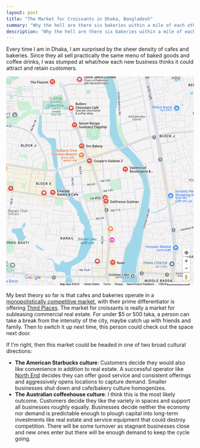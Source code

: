 ```yaml
---
layout: post
title: "The Market for Croissants in Dhaka, Bangladesh"
summary: "Why the hell are there six bakeries within a mile of each other?"
description: "Why the hell are there six bakeries within a mile of each other?"
---
```


Every time I am in Dhaka, I am surprised by the sheer density of cafes and bakeries. Since they all sell practically the same menu of baked goods and coffee drinks, I was stumped at what/how each new business thinks it could attract and retain customers.

<img src="../images/gulshan-bakeries.png"/>

My best theory so far is that cafes and bakeries operate in a [monopolistically competitive market](https://en.wikipedia.org/wiki/Monopolistic_competition), with their prime differentiator is offering [Third Places](https://en.wikipedia.org/wiki/Third_place). The market for croissants is really a market for subleasing commercial real estate. For under $5 or 500 taka, a person can take a break from the intensity of the city, maybe catch up with friends and family. Then to switch it up next time, this person could check out the space next door.

If I'm right, then this market could be headed in one of two broad cultural directions:
* **The American Starbucks culture**: Customers decide they would also like convenience in addition to real estate. A successful operator like [North End](https://www.northendcoffee.com/) decides they can offer good service and consistent offerings and aggressively opens locations to capture demand. Smaller businesses shut down and cafe/bakery culture homogenizes.
* **The Australian coffeehouse culture**: I think this is the most likely outcome. Customers decide they like the variety in spaces and support all businesses roughly equally. Businesses decide neither the economy nor demand is predictable enough to plough capital into long-term investments like real estate and service equipment that could destroy competition. There will be some turnover as stagnant businesses close and new ones enter but there will be enough demand to keep the cycle going.
